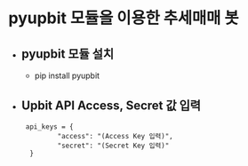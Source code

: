 # pyupbit 모듈을 이용한 추세매매 봇

* ## pyupbit 모듈 설치
   - pip install pyupbit
    
* ## Upbit API Access, Secret 값 입력
    <pre><code> api_keys = {
           "access": "(Access Key 입력)",
           "secret": "(Secret Key 입력)"
    }</code></pre>
